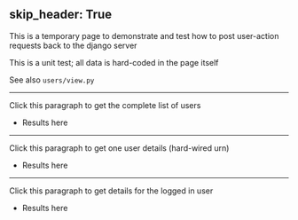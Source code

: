 skip_header: True
---
This is a temporary page to demonstrate and test how to post user-action requests back to the django server

This is a unit test; all data is hard-coded in the page itself

See also `users/view.py`

<!-- this exposes the getCookie function -->
<script type="text/javascript" src="/assets/r2lab/xhttp-django.js"></script>

---
<div id="getall-div"><p>Click this paragraph to get the complete list of users</p>
<ul id='getall'><li>Results here</li></ul>
</div>

---
<div id="get1-div"><p>Click this paragraph to get one user details (hard-wired urn)</p>
<ul id='get1'><li>Results here</li></ul>
</div>

---
<div id="getme-div"><p>Click this paragraph to get details for the logged in user</p>
<ul id='getme'><li>Results here</li></ul>
</div>

<script>
// an example of how to retrieve users
var get_users = function(id, urn) {
    var sel = "#"+id;
    var request = {};
    if (urn) request['urn'] = urn;
    post_xhttp_django('/users/get', request, function(xhttp) {
      if (xhttp.readyState == 4 && xhttp.status == 200) {
	 // decoding
	 var responses = JSON.parse(xhttp.responseText);
	 $(sel+">li").remove();
	 // can come in handy to browse the structure
	 console.log("responses=", responses);
	 // but we will only show the gist of it, name and expiration
	 responses.forEach(function(response) {
	   var urn = response['urn'];
	   var label = "<b>urn = " + urn + "</b><ul>";
	   response['accounts'].forEach(function(account) {
	     label += "<li> in slice " + account['name'] +
	     " valid_until " + account['valid_until'] + "</li>";
	   });
	   label += "</ul>";
           $(sel).append("<li>"+label+"</li>");
           console.log(label);
         });
      }
    })
}
$(function(){
  $('#getall-div').click(function() {
    get_users('getall');});
  $('#get1-div').click(function() {
    get_users("get1", "urn:publicid:IDN+onelab:inria+user+walid_dabbous");});
  $('#getme-div').click(function() {
    get_users("getme", r2lab_hrn);});
});
</script>
